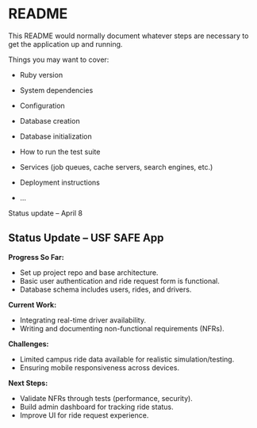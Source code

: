 # README

This README would normally document whatever steps are necessary to get the
application up and running.

Things you may want to cover:

* Ruby version

* System dependencies

* Configuration

* Database creation

* Database initialization

* How to run the test suite

* Services (job queues, cache servers, search engines, etc.)

* Deployment instructions

* ...

Status update – April 8
## Status Update – USF SAFE App

**Progress So Far:**
- Set up project repo and base architecture.
- Basic user authentication and ride request form is functional.
- Database schema includes users, rides, and drivers.

**Current Work:**
- Integrating real-time driver availability.
- Writing and documenting non-functional requirements (NFRs).

**Challenges:**
- Limited campus ride data available for realistic simulation/testing.
- Ensuring mobile responsiveness across devices.

**Next Steps:**
- Validate NFRs through tests (performance, security).
- Build admin dashboard for tracking ride status.
- Improve UI for ride request experience.
